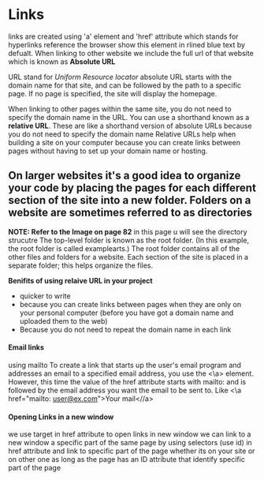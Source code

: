 # Links
links are created using 'a' element and 'href' attribute which stands 
for hyperlinks reference the browser show this element in rlined blue 
text by defualt. When linking to other website we include the full url 
of that website which is known as **Absolute URL** 

URL stand for *Uniform Resource locator* absolute URL starts with the 
domain name for that site, and can be followed by the path to a specific 
page. If no page is specified, the site will display the homepage.

When linking to other pages within the same site, you do not 
need to specify the domain name in the URL. You can use a shorthand 
known as a **relative URL**. These are like a shorthand version of 
absolute URLs because you do not need to specify the domain name 
Relative URLs help when building a site on your computer because you can 
create links between pages without having to set up your domain name or 
hosting.

## On larger websites it's a good idea to organize your code by placing the pages for each different section of the site into a new folder. Folders on a website are sometimes referred to as directories

**NOTE: Refer to the Image on page 82** in this page u will see the directory strucutre The top-level folder is known as the root folder. (In this example, the root folder is called examplearts.) The root folder
contains all of the other files and folders for a website. Each section of the site is placed in a separate folder; this helps organize the files.

**Benifits of using relaive URL in your project**
- quicker to write
- because you can create links between pages when they are only on your personal computer (before you have got a domain name and uploaded them to the web)
- Because you do not need to repeat the domain name in each link

#### Email links 
using mailto To create a link that starts up the user's email program and
addresses an email to a specified email address, you use the <\a> 
element. However, this time the value of the href attribute starts
with mailto: and is followed by the email address you want the
email to be sent to. Like <\a href="mailto: user@ex.com">Your mail<//a>

#### Opening Links in a new window
we use target in href attribute to open links in new window 
we can link to a new window a specific part of the same page by using selectors (use id) in href attribute and link to specific part of the  page whether its on your site or on other one as long as the page has an ID attribute that identify specific part of the page